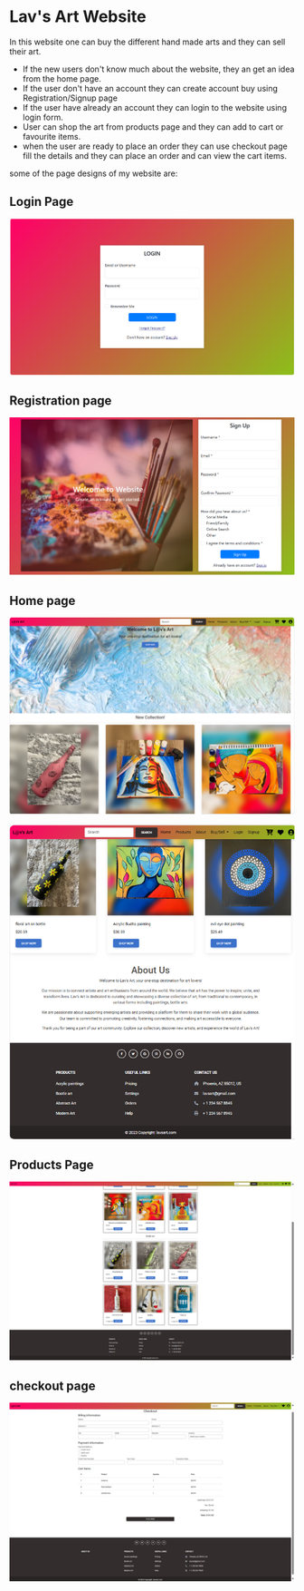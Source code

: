# Lav's Art Website
In this website one can buy the different hand made arts and they can sell their art.
* If the new users don't know much about the website, they an get an idea from the home page.
* If the user don't have an account they can create account buy using Registration/Signup page
* If the user have already an account they can login to the website using login form.
* User can shop the art from products page and they can add to cart or favourite items.
* when the user are ready to place an order they can use checkout page fill the details and they can place an order and can view the cart items.

some of the page designs of my website are:

## Login Page

![Loginpage Image](./images/loginpage.png)

## Registration page

![Registration page](./images/Signup.png)
## Home page
![homepage](./images/homepage1.png)

![homepage](./images/homepage2.png)
## Products Page
![Products Page](./images/products.png)
## checkout page
![Checkout Page](./images/checkoutpage.png)